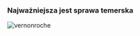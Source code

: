 ### Najważniejsza jest sprawa temerska

![vernonroche](https://github.com/MichalDworniczak/MichalDworniczak/assets/147995669/a2ff917c-f7bb-4328-93ea-3a6891d45fce)
